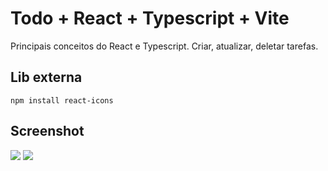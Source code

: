 # Todo + React + Typescript + Vite

Principais conceitos do React e Typescript. Criar, atualizar, deletar tarefas.

## Lib externa

```npm install react-icons```

## Screenshot
![](https://github.com/oliveiradeflavio/todo-react-typescript/blob/main/screen.png)
![](https://github.com/oliveiradeflavio/todo-react-typescript/blob/main/screen2.png)
